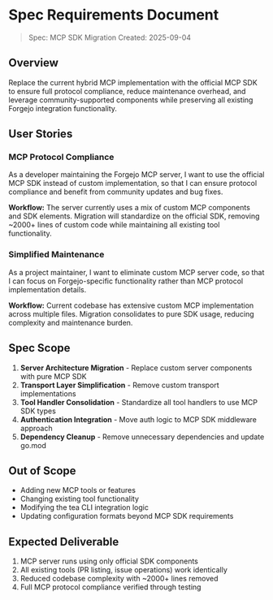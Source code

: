 # Spec Requirements Document

> Spec: MCP SDK Migration
> Created: 2025-09-04

## Overview

Replace the current hybrid MCP implementation with the official MCP SDK to ensure full protocol compliance, reduce maintenance overhead, and leverage community-supported components while preserving all existing Forgejo integration functionality.

## User Stories

### MCP Protocol Compliance

As a developer maintaining the Forgejo MCP server, I want to use the official MCP SDK instead of custom implementation, so that I can ensure protocol compliance and benefit from community updates and bug fixes.

**Workflow:** The server currently uses a mix of custom MCP components and SDK elements. Migration will standardize on the official SDK, removing ~2000+ lines of custom code while maintaining all existing tool functionality.

### Simplified Maintenance

As a project maintainer, I want to eliminate custom MCP server code, so that I can focus on Forgejo-specific functionality rather than MCP protocol implementation details.

**Workflow:** Current codebase has extensive custom MCP implementation across multiple files. Migration consolidates to pure SDK usage, reducing complexity and maintenance burden.

## Spec Scope

1. **Server Architecture Migration** - Replace custom server components with pure MCP SDK
2. **Transport Layer Simplification** - Remove custom transport implementations
3. **Tool Handler Consolidation** - Standardize all tool handlers to use MCP SDK types
4. **Authentication Integration** - Move auth logic to MCP SDK middleware approach
5. **Dependency Cleanup** - Remove unnecessary dependencies and update go.mod

## Out of Scope

- Adding new MCP tools or features
- Changing existing tool functionality
- Modifying the tea CLI integration logic
- Updating configuration formats beyond MCP SDK requirements

## Expected Deliverable

1. MCP server runs using only official SDK components
2. All existing tools (PR listing, issue operations) work identically
3. Reduced codebase complexity with ~2000+ lines removed
4. Full MCP protocol compliance verified through testing